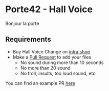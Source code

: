 # Porte42 - Hall Voice
Bonjour la porte

## Requirements
- Buy Hall Voice Change on [intra shop](https://shop.intra.42.fr/)
- Make a [Pull Request](https://help.github.com/en/articles/creating-a-pull-request-from-a-fork) to add your files
  - No sound during more than 10 seconds
  - No more than 20 sound
  - No troll, insults, too loud sound, etc

You can find an example PR [here](https://github.com/42Paris/hall-voice/pull/3/files)

